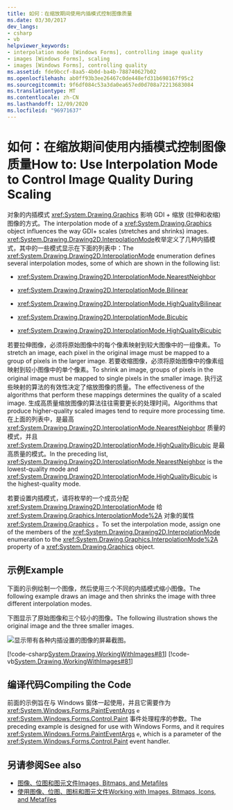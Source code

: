 ```yaml
---
title: 如何：在缩放期间使用内插模式控制图像质量
ms.date: 03/30/2017
dev_langs:
- csharp
- vb
helpviewer_keywords:
- interpolation mode [Windows Forms], controlling image quality
- images [Windows Forms], scaling
- images [Windows Forms], controlling quality
ms.assetid: fde9bccf-8aa5-4b0d-ba4b-788740627b02
ms.openlocfilehash: ab0ff93b3ee26467c0de448efd31b698167f95c2
ms.sourcegitcommit: 9f6df084c53a3da0ea657ed0d708a72213683084
ms.translationtype: MT
ms.contentlocale: zh-CN
ms.lasthandoff: 12/09/2020
ms.locfileid: "96971637"
---
```

# <a name="how-to-use-interpolation-mode-to-control-image-quality-during-scaling"></a><span data-ttu-id="fef4e-102">如何：在缩放期间使用内插模式控制图像质量</span><span class="sxs-lookup"><span data-stu-id="fef4e-102">How to: Use Interpolation Mode to Control Image Quality During Scaling</span></span>
<span data-ttu-id="fef4e-103">对象的内插模式 <xref:System.Drawing.Graphics> 影响 GDI + 缩放 (拉伸和收缩) 图像的方式。</span><span class="sxs-lookup"><span data-stu-id="fef4e-103">The interpolation mode of a <xref:System.Drawing.Graphics> object influences the way GDI+ scales (stretches and shrinks) images.</span></span> <span data-ttu-id="fef4e-104"><xref:System.Drawing.Drawing2D.InterpolationMode>枚举定义了几种内插模式，其中的一些模式显示在下面的列表中：</span><span class="sxs-lookup"><span data-stu-id="fef4e-104">The <xref:System.Drawing.Drawing2D.InterpolationMode> enumeration defines several interpolation modes, some of which are shown in the following list:</span></span>  
  
- <xref:System.Drawing.Drawing2D.InterpolationMode.NearestNeighbor>  
  
- <xref:System.Drawing.Drawing2D.InterpolationMode.Bilinear>  
  
- <xref:System.Drawing.Drawing2D.InterpolationMode.HighQualityBilinear>  
  
- <xref:System.Drawing.Drawing2D.InterpolationMode.Bicubic>  
  
- <xref:System.Drawing.Drawing2D.InterpolationMode.HighQualityBicubic>  
  
 <span data-ttu-id="fef4e-105">若要拉伸图像，必须将原始图像中的每个像素映射到较大图像中的一组像素。</span><span class="sxs-lookup"><span data-stu-id="fef4e-105">To stretch an image, each pixel in the original image must be mapped to a group of pixels in the larger image.</span></span> <span data-ttu-id="fef4e-106">若要收缩图像，必须将原始图像中的像素组映射到较小图像中的单个像素。</span><span class="sxs-lookup"><span data-stu-id="fef4e-106">To shrink an image, groups of pixels in the original image must be mapped to single pixels in the smaller image.</span></span> <span data-ttu-id="fef4e-107">执行这些映射的算法的有效性决定了缩放图像的质量。</span><span class="sxs-lookup"><span data-stu-id="fef4e-107">The effectiveness of the algorithms that perform these mappings determines the quality of a scaled image.</span></span> <span data-ttu-id="fef4e-108">生成高质量缩放图像的算法往往需要更长的处理时间。</span><span class="sxs-lookup"><span data-stu-id="fef4e-108">Algorithms that produce higher-quality scaled images tend to require more processing time.</span></span> <span data-ttu-id="fef4e-109">在上面的列表中，是最高 <xref:System.Drawing.Drawing2D.InterpolationMode.NearestNeighbor> 质量的模式，并且 <xref:System.Drawing.Drawing2D.InterpolationMode.HighQualityBicubic> 是最高质量的模式。</span><span class="sxs-lookup"><span data-stu-id="fef4e-109">In the preceding list, <xref:System.Drawing.Drawing2D.InterpolationMode.NearestNeighbor> is the lowest-quality mode and <xref:System.Drawing.Drawing2D.InterpolationMode.HighQualityBicubic> is the highest-quality mode.</span></span>  
  
 <span data-ttu-id="fef4e-110">若要设置内插模式，请将枚举的一个成员分配 <xref:System.Drawing.Drawing2D.InterpolationMode> 给 <xref:System.Drawing.Graphics.InterpolationMode%2A> 对象的属性 <xref:System.Drawing.Graphics> 。</span><span class="sxs-lookup"><span data-stu-id="fef4e-110">To set the interpolation mode, assign one of the members of the <xref:System.Drawing.Drawing2D.InterpolationMode> enumeration to the <xref:System.Drawing.Graphics.InterpolationMode%2A> property of a <xref:System.Drawing.Graphics> object.</span></span>  
  
## <a name="example"></a><span data-ttu-id="fef4e-111">示例</span><span class="sxs-lookup"><span data-stu-id="fef4e-111">Example</span></span>  
 <span data-ttu-id="fef4e-112">下面的示例绘制一个图像，然后使用三个不同的内插模式缩小图像。</span><span class="sxs-lookup"><span data-stu-id="fef4e-112">The following example draws an image and then shrinks the image with three different interpolation modes.</span></span>  
  
 <span data-ttu-id="fef4e-113">下图显示了原始图像和三个较小的图像。</span><span class="sxs-lookup"><span data-stu-id="fef4e-113">The following illustration shows the original image and the three smaller images.</span></span>  
  
 ![显示带有各种内插设置的图像的屏幕截图。](./media/how-to-use-interpolation-mode-to-control-image-quality-during-scaling/varied-interpolation-settings.png)  
  
 [!code-csharp[System.Drawing.WorkingWithImages#81](~/samples/snippets/csharp/VS_Snippets_Winforms/System.Drawing.WorkingWithImages/CS/Class1.cs#81)]
 [!code-vb[System.Drawing.WorkingWithImages#81](~/samples/snippets/visualbasic/VS_Snippets_Winforms/System.Drawing.WorkingWithImages/VB/Class1.vb#81)]  
  
## <a name="compiling-the-code"></a><span data-ttu-id="fef4e-115">编译代码</span><span class="sxs-lookup"><span data-stu-id="fef4e-115">Compiling the Code</span></span>  
 <span data-ttu-id="fef4e-116">前面的示例旨在与 Windows 窗体一起使用，并且它需要作为 <xref:System.Windows.Forms.PaintEventArgs> `e` <xref:System.Windows.Forms.Control.Paint> 事件处理程序的参数。</span><span class="sxs-lookup"><span data-stu-id="fef4e-116">The preceding example is designed for use with Windows Forms, and it requires <xref:System.Windows.Forms.PaintEventArgs> `e`, which is a parameter of the <xref:System.Windows.Forms.Control.Paint> event handler.</span></span>  
  
## <a name="see-also"></a><span data-ttu-id="fef4e-117">另请参阅</span><span class="sxs-lookup"><span data-stu-id="fef4e-117">See also</span></span>

- [<span data-ttu-id="fef4e-118">图像、位图和图元文件</span><span class="sxs-lookup"><span data-stu-id="fef4e-118">Images, Bitmaps, and Metafiles</span></span>](images-bitmaps-and-metafiles.md)
- [<span data-ttu-id="fef4e-119">使用图像、位图、图标和图元文件</span><span class="sxs-lookup"><span data-stu-id="fef4e-119">Working with Images, Bitmaps, Icons, and Metafiles</span></span>](working-with-images-bitmaps-icons-and-metafiles.md)
